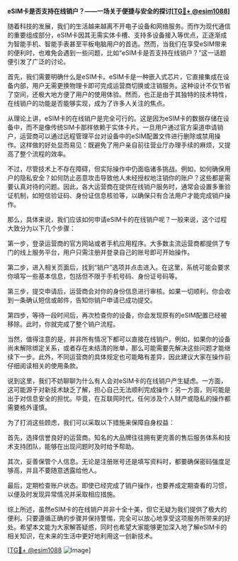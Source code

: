 **eSIM卡是否支持在线销户？——一场关于便捷与安全的探讨[[TG💪+ @esim1088](https://t.me/s/esim1088)]**

随着科技的发展，我们的生活越来越离不开电子设备和网络服务。而作为现代通信的重要组成部分，eSIM卡因其无需实体卡槽、支持多设备接入等优点，正逐渐成为智能手机、智能手表甚至平板电脑用户的首选。然而，当我们在享受eSIM带来的便利时，也难免会遇到一些问题，比如“eSIM卡是否支持在线销户？”这一话题便引发了广泛的讨论。

首先，我们需要明确什么是eSIM卡。eSIM卡是一种嵌入式芯片，它直接集成在设备内部，用户无需更换物理卡即可完成运营商切换或注销服务。这种设计不仅节省了空间，还极大地方便了用户的使用体验。然而，也正是由于其独特的技术特性，在线销户的功能是否能够实现，成为了许多人关注的焦点。

从理论上讲，eSIM卡的在线销户是完全可行的。这是因为eSIM卡的数据存储在设备中，而不是像传统SIM卡那样依赖于实体卡片。一旦用户通过官方渠道申请销户，运营商可以通过远程管理平台对设备中的eSIM配置文件进行删除或禁用操作。这样做的好处显而易见：既避免了用户亲自前往营业厅办理手续的麻烦，又提高了整个流程的效率。

不过，尽管技术上不存在障碍，但实际操作中仍面临诸多挑战。例如，如何确保用户的隐私安全？如何防止恶意攻击导致他人未经授权地注销你的账户？这些都是需要认真对待的问题。因此，各大运营商在提供在线销户服务时，通常会设置多重验证机制，如短信验证码、身份证信息核验等，以确保只有合法用户才能完成销户操作。

那么，具体来说，我们应该如何申请eSIM卡的在线销户呢？一般来说，这个过程大致分为以下几个步骤：

第一步，登录运营商的官方网站或者手机应用程序。大多数主流运营商都提供了专门的线上服务平台，用户只需注册并登录自己的账号即可开始操作。

第二步，进入相关页面后，找到“销户”选项并点击进入。在这里，系统可能会要求你填写一些基本信息，包括但不限于手机号码、身份证号码等。

第三步，提交申请后，运营商会对你的身份信息进行审核。如果一切顺利，你会收到一条确认短信或邮件，告知你销户申请已成功提交。

第四步，等待一段时间后，再次检查你的设备，你会发现原有的eSIM配置已经被移除。此时，你就完成了整个销户流程。

当然，值得注意的是，并非所有情况下都可以直接在线销户。例如，如果你的设备尚未解除绑定关系，或者存在未结清的账单，那么可能需要先解决这些问题才能继续下一步。此外，不同运营商的具体规定也可能略有差异，因此建议大家在操作前仔细阅读相关的使用条款。

说到这里，我们不妨聊聊为什么有人会对eSIM卡的在线销户产生疑虑。一方面，这可能源于对新技术缺乏了解，担心自己无法顺利完成操作；另一方面，则可能是出于对信息安全的担忧。毕竟，在互联网时代，任何涉及个人财产或隐私的操作都需要格外谨慎。

为了打消这些顾虑，我们可以采取以下措施来保障自身权益：

首先，选择信誉良好的运营商。知名的大品牌往往拥有更完善的售后服务体系和技术支持团队，能够在出现问题时及时给予帮助。

其次，妥善保管个人信息。无论是注册账号还是填写资料时，都要确保密码强度足够高，并且不要随意透露给他人。

最后，定期检查账户状态。即使已经完成了销户操作，也要养成定期查看的习惯，以便及时发现异常情况并采取相应措施。

综上所述，虽然eSIM卡的在线销户并非十全十美，但它无疑为我们提供了极大的便利。只要遵循正确的步骤并保持警惕，完全可以放心地享受这项服务所带来的好处。希望本文能为大家解答疑惑，同时也希望大家能够更加深入地了解eSIM卡的相关知识，在未来的生活中更好地利用这一创新技术。

[[TG💪+ @esim1088](https://t.me/s/esim1088) ![Image](https://i.postimg.cc/4NQfJmqS/Snipaste-2025-05-13-00-14-12.png)]